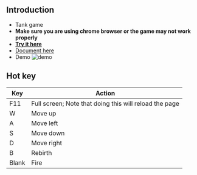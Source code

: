 ## Introduction
+ Tank game
+ **Make sure you are using chrome browser or the game may not work properly**
+ **[Try it here](https://songwonderful.github.io/tank-game/)**
+ [Document here]()
+ Demo
![demo]()

## Hot key
|Key|Action|
|---|---|
|F11|Full screen; Note that doing this will reload the page|
|W|Move up|
|A|Move left|
|S|Move down|
|D|Move right|
|B|Rebirth|
|Blank|Fire|
